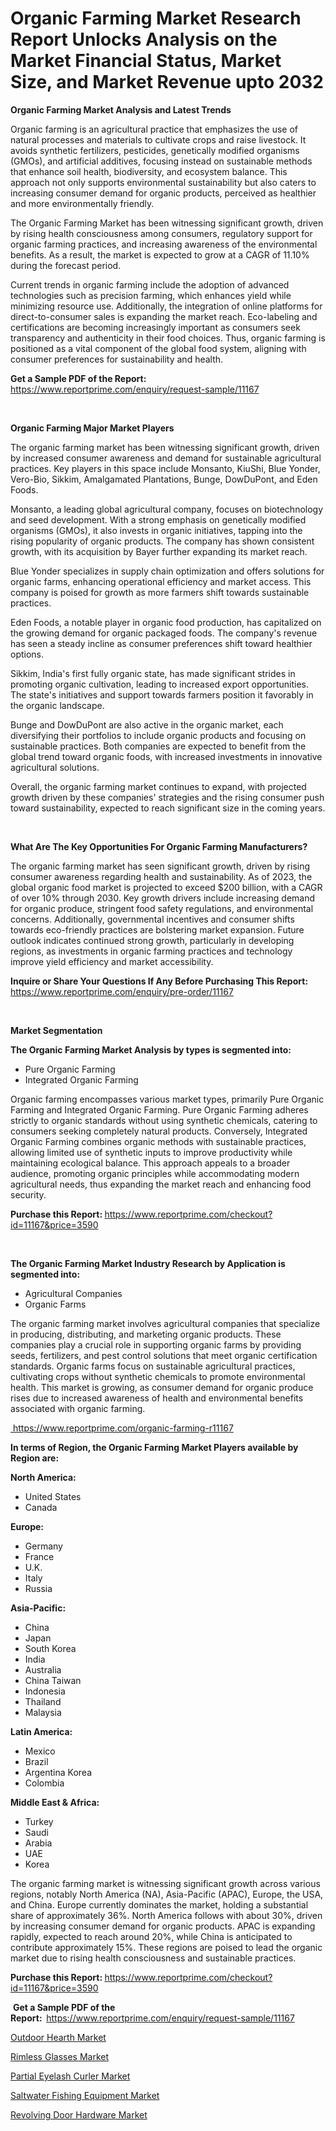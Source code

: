 <p><h1>Organic Farming Market Research Report Unlocks Analysis on the Market Financial Status, Market Size, and Market Revenue upto 2032</h1></p><p><strong>Organic Farming Market Analysis and Latest Trends</strong></p>
<p><p>Organic farming is an agricultural practice that emphasizes the use of natural processes and materials to cultivate crops and raise livestock. It avoids synthetic fertilizers, pesticides, genetically modified organisms (GMOs), and artificial additives, focusing instead on sustainable methods that enhance soil health, biodiversity, and ecosystem balance. This approach not only supports environmental sustainability but also caters to increasing consumer demand for organic products, perceived as healthier and more environmentally friendly.</p><p>The Organic Farming Market has been witnessing significant growth, driven by rising health consciousness among consumers, regulatory support for organic farming practices, and increasing awareness of the environmental benefits. As a result, the market is expected to grow at a CAGR of 11.10% during the forecast period. </p><p>Current trends in organic farming include the adoption of advanced technologies such as precision farming, which enhances yield while minimizing resource use. Additionally, the integration of online platforms for direct-to-consumer sales is expanding the market reach. Eco-labeling and certifications are becoming increasingly important as consumers seek transparency and authenticity in their food choices. Thus, organic farming is positioned as a vital component of the global food system, aligning with consumer preferences for sustainability and health.</p></p>
<p><strong>Get a Sample PDF of the Report:&nbsp;</strong> <a href="https://www.reportprime.com/enquiry/request-sample/11167?utm_campaign=1167&utm_medium=2&utm_source=Github&utm_content=ia&utm_term=20032025&utm_id=organic-farming">https://www.reportprime.com/enquiry/request-sample/11167</a></p>
<p>&nbsp;</p>
<p><strong>Organic Farming Major Market Players</strong></p>
<p><p>The organic farming market has been witnessing significant growth, driven by increased consumer awareness and demand for sustainable agricultural practices. Key players in this space include Monsanto, KiuShi, Blue Yonder, Vero-Bio, Sikkim, Amalgamated Plantations, Bunge, DowDuPont, and Eden Foods.</p><p>Monsanto, a leading global agricultural company, focuses on biotechnology and seed development. With a strong emphasis on genetically modified organisms (GMOs), it also invests in organic initiatives, tapping into the rising popularity of organic products. The company has shown consistent growth, with its acquisition by Bayer further expanding its market reach.</p><p>Blue Yonder specializes in supply chain optimization and offers solutions for organic farms, enhancing operational efficiency and market access. This company is poised for growth as more farmers shift towards sustainable practices.</p><p>Eden Foods, a notable player in organic food production, has capitalized on the growing demand for organic packaged foods. The company's revenue has seen a steady incline as consumer preferences shift toward healthier options.</p><p>Sikkim, India's first fully organic state, has made significant strides in promoting organic cultivation, leading to increased export opportunities. The state's initiatives and support towards farmers position it favorably in the organic landscape.</p><p>Bunge and DowDuPont are also active in the organic market, each diversifying their portfolios to include organic products and focusing on sustainable practices. Both companies are expected to benefit from the global trend toward organic foods, with increased investments in innovative agricultural solutions.</p><p>Overall, the organic farming market continues to expand, with projected growth driven by these companies' strategies and the rising consumer push toward sustainability, expected to reach significant size in the coming years.</p></p>
<p>&nbsp;</p>
<p><strong>What Are The Key Opportunities For Organic Farming Manufacturers?</strong></p>
<p><p>The organic farming market has seen significant growth, driven by rising consumer awareness regarding health and sustainability. As of 2023, the global organic food market is projected to exceed $200 billion, with a CAGR of over 10% through 2030. Key growth drivers include increasing demand for organic produce, stringent food safety regulations, and environmental concerns. Additionally, governmental incentives and consumer shifts towards eco-friendly practices are bolstering market expansion. Future outlook indicates continued strong growth, particularly in developing regions, as investments in organic farming practices and technology improve yield efficiency and market accessibility.</p></p>
<p><strong>Inquire or Share Your Questions If Any Before Purchasing This Report:</strong> <a href="https://www.reportprime.com/enquiry/pre-order/11167?utm_campaign=1167&utm_medium=2&utm_source=Github&utm_content=ia&utm_term=20032025&utm_id=organic-farming">https://www.reportprime.com/enquiry/pre-order/11167</a></p>
<p>&nbsp;</p>
<p><strong>Market Segmentation</strong></p>
<p><strong>The Organic Farming Market Analysis by types is segmented into:</strong></p>
<p><ul><li>Pure Organic Farming</li><li>Integrated Organic Farming</li></ul></p>
<p><p>Organic farming encompasses various market types, primarily Pure Organic Farming and Integrated Organic Farming. Pure Organic Farming adheres strictly to organic standards without using synthetic chemicals, catering to consumers seeking completely natural products. Conversely, Integrated Organic Farming combines organic methods with sustainable practices, allowing limited use of synthetic inputs to improve productivity while maintaining ecological balance. This approach appeals to a broader audience, promoting organic principles while accommodating modern agricultural needs, thus expanding the market reach and enhancing food security.</p></p>
<p><strong>Purchase this Report:&nbsp;</strong><a href="https://www.reportprime.com/checkout?id=11167&price=3590&utm_campaign=1167&utm_medium=2&utm_source=Github&utm_content=ia&utm_term=20032025&utm_id=organic-farming">https://www.reportprime.com/checkout?id=11167&price=3590</a></p>
<p>&nbsp;</p>
<p><strong>The Organic Farming Market Industry Research by Application is segmented into:</strong></p>
<p><ul><li>Agricultural Companies</li><li>Organic Farms</li></ul></p>
<p><p>The organic farming market involves agricultural companies that specialize in producing, distributing, and marketing organic products. These companies play a crucial role in supporting organic farms by providing seeds, fertilizers, and pest control solutions that meet organic certification standards. Organic farms focus on sustainable agricultural practices, cultivating crops without synthetic chemicals to promote environmental health. This market is growing, as consumer demand for organic produce rises due to increased awareness of health and environmental benefits associated with organic farming.</p></p>
<p><a href="https://www.reportprime.com/organic-farming-r11167?utm_campaign=1167&utm_medium=2&utm_source=Github&utm_content=ia&utm_term=20032025&utm_id=organic-farming">&nbsp;https://www.reportprime.com/organic-farming-r11167</a></p>
<p><strong>In terms of Region, the Organic Farming Market Players available by Region are:</strong></p>
<p>
    <p> <strong> North America: </strong>
        <ul>
            <li>United States</li>
            <li>Canada</li>
        </ul>
        </p> 
    <p> <strong> Europe: </strong>
        <ul>
            <li>Germany</li>
            <li>France</li>
            <li>U.K.</li>
            <li>Italy</li>
            <li>Russia</li>
        </ul>
        </p> 
    <p> <strong> Asia-Pacific: </strong>
        <ul>
            <li>China</li>
            <li>Japan</li>
            <li>South Korea</li>
            <li>India</li>
            <li>Australia</li>
            <li>China Taiwan</li>
            <li>Indonesia</li>
            <li>Thailand</li>
            <li>Malaysia</li>
        </ul>
        </p> 
    <p> <strong> Latin America: </strong>
        <ul>
            <li>Mexico</li>
            <li>Brazil</li>
            <li>Argentina Korea</li>
            <li>Colombia</li>
        </ul>
        </p> 
    <p> <strong> Middle East & Africa: </strong>
        <ul>
            <li>Turkey</li>
            <li>Saudi</li>
            <li>Arabia</li>
            <li>UAE</li>
            <li>Korea</li>
        </ul>
    </p>
    </p>
<p><p>The organic farming market is witnessing significant growth across various regions, notably North America (NA), Asia-Pacific (APAC), Europe, the USA, and China. Europe currently dominates the market, holding a substantial share of approximately 36%. North America follows with about 30%, driven by increasing consumer demand for organic products. APAC is expanding rapidly, expected to reach around 20%, while China is anticipated to contribute approximately 15%. These regions are poised to lead the organic market due to rising health consciousness and sustainable practices.</p></p>
<p><strong>Purchase this Report: </strong><a href="https://www.reportprime.com/checkout?id=11167&price=3590&utm_campaign=1167&utm_medium=2&utm_source=Github&utm_content=ia&utm_term=20032025&utm_id=organic-farming">https://www.reportprime.com/checkout?id=11167&price=3590</a></p>
<p>&nbsp;<strong>Get a Sample PDF of the Report:&nbsp;&nbsp;</strong><a href="https://www.reportprime.com/enquiry/request-sample/11167?utm_campaign=1167&utm_medium=2&utm_source=Github&utm_content=ia&utm_term=20032025&utm_id=organic-farming">https://www.reportprime.com/enquiry/request-sample/11167</a></p>
<p><strong></strong></p>
<p><p><a href="https://github.com/avikalitesjj/Market-Research-Report-List-1/blob/main/outdoor-hearth-market.md?utm_campaign=1167&utm_medium=2&utm_source=Github&utm_content=ia&utm_term=20032025&utm_id=organic-farming">Outdoor Hearth Market</a></p><p><a href="https://github.com/nkomdaumis16/Market-Research-Report-List-1/blob/main/rimless-glasses-market.md?utm_campaign=1167&utm_medium=2&utm_source=Github&utm_content=ia&utm_term=20032025&utm_id=organic-farming">Rimless Glasses Market</a></p><p><a href="https://github.com/ceneabiruk11/Market-Research-Report-List-1/blob/main/partial-eyelash-curler-market.md?utm_campaign=1167&utm_medium=2&utm_source=Github&utm_content=ia&utm_term=20032025&utm_id=organic-farming">Partial Eyelash Curler Market</a></p><p><a href="https://github.com/ioniafidian4/Market-Research-Report-List-1/blob/main/saltwater-fishing-equipment-market.md?utm_campaign=1167&utm_medium=2&utm_source=Github&utm_content=ia&utm_term=20032025&utm_id=organic-farming">Saltwater Fishing Equipment Market</a></p><p><a href="https://github.com/amramcocosxa/Market-Research-Report-List-1/blob/main/revolving-door-hardware-market.md?utm_campaign=1167&utm_medium=2&utm_source=Github&utm_content=ia&utm_term=20032025&utm_id=organic-farming">Revolving Door Hardware Market</a></p></p>